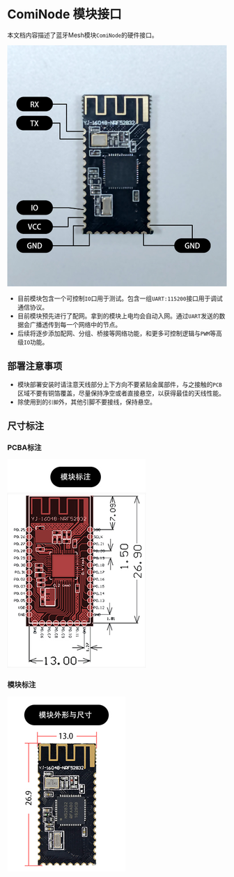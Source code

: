 # ComiNode 模块接口

本文档内容描述了蓝牙Mesh模块`ComiNode`的硬件接口。

![](./module.jpg)

- 目前模块包含一个可控制`IO`口用于测试。包含一组`UART:115200`接口用于调试通信协议。
- 目前模块预先进行了配网。拿到的模块上电均会自动入网。通过`UART`发送的数据会广播透传到每一个网络中的节点。
- 后续将逐步添加配网、分组、桥接等网络功能，和更多可控制逻辑与`PWM`等高级`IO`功能。



## 部署注意事项

- 模块部署安装时请注意天线部分上下方向不要紧贴金属部件，与之接触的`PCB`区域不要有铜箔覆盖，尽量保持净空或者直接悬空，以获得最佳的天线性能。
- 除使用到的`引脚`外，其他引脚不要接线，保持悬空。

## 尺寸标注

### PCBA标注

![](./pcb_mark.jpg)

### 模块标注

![](./module_mark.jpg)
